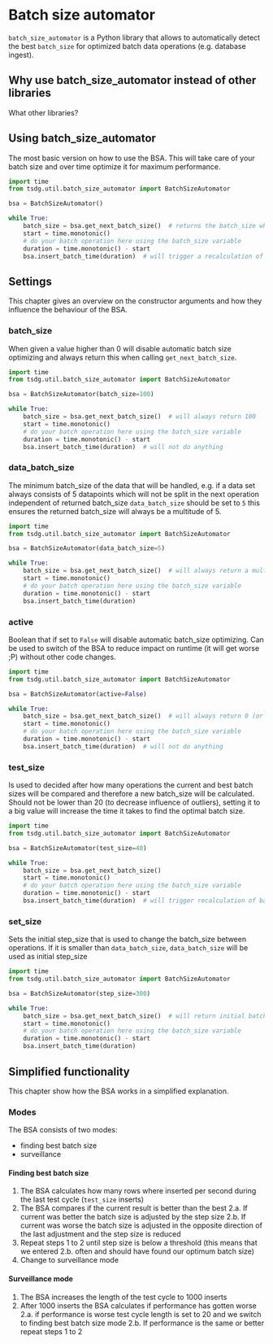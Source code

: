 # Batch size automator

`batch_size_automator` is a Python library that allows to automatically detect the best 
`batch_size` for optimized batch data operations (e.g. database ingest).

## Why use batch_size_automator instead of other libraries

What other libraries?

## Using batch_size_automator

The most basic version on how to use the BSA. This will take care of your batch size and over time optimize it for maximum performance.

```python
import time
from tsdg.util.batch_size_automator import BatchSizeAutomator

bsa = BatchSizeAutomator()

while True:
    batch_size = bsa.get_next_batch_size()  # returns the batch_size which should be used for the next operation cycle
    start = time.monotonic()
    # do your batch operation here using the batch_size variable
    duration = time.monotonic() - start
    bsa.insert_batch_time(duration)  # will trigger a recalculation of the best batch size after 20 iterations
```

## Settings

This chapter gives an overview on the constructor arguments and how they influence the behaviour of the BSA.

### batch_size

When given a value higher than 0 will disable automatic batch size optimizing and always return this when calling `get_next_batch_size`.

```python
import time
from tsdg.util.batch_size_automator import BatchSizeAutomator

bsa = BatchSizeAutomator(batch_size=100)

while True:
    batch_size = bsa.get_next_batch_size()  # will always return 100
    start = time.monotonic()
    # do your batch operation here using the batch_size variable
    duration = time.monotonic() - start
    bsa.insert_batch_time(duration)  # will not do anything
```

### data_batch_size

The minimum batch_size of the data that will be handled, e.g. if a data set always consists of 5 datapoints which will not be split in the next operation independent of returned batch_size `data_batch_size` should be set to `5` this ensures the returned batch_size will always be a multitude of 5.

```python
import time
from tsdg.util.batch_size_automator import BatchSizeAutomator

bsa = BatchSizeAutomator(data_batch_size=5)

while True:
    batch_size = bsa.get_next_batch_size()  # will always return a multitude of 5 (e.g. 5, 10, 20, 100, 555, ...)
    start = time.monotonic()
    # do your batch operation here using the batch_size variable
    duration = time.monotonic() - start
    bsa.insert_batch_time(duration)
```

### active

Boolean that if set to `False` will disable automatic batch_size optimizing. Can be used to switch of the BSA to reduce impact on runtime (it will get worse ;P) without other code changes.

```python
import time
from tsdg.util.batch_size_automator import BatchSizeAutomator

bsa = BatchSizeAutomator(active=False)

while True:
    batch_size = bsa.get_next_batch_size()  # will always return 0 (or `batch_size` if set)
    start = time.monotonic()
    # do your batch operation here using the batch_size variable
    duration = time.monotonic() - start
    bsa.insert_batch_time(duration)  # will not do anything
```

### test_size

Is used to decided after how many operations the current and best batch sizes will be compared and therefore a new batch_size will be calculated. Should not be lower than 20 (to decrease influence of outliers), setting it to a big value will increase the time it takes to find the optimal batch size.

```python
import time
from tsdg.util.batch_size_automator import BatchSizeAutomator

bsa = BatchSizeAutomator(test_size=40)

while True:
    batch_size = bsa.get_next_batch_size()
    start = time.monotonic()
    # do your batch operation here using the batch_size variable
    duration = time.monotonic() - start
    bsa.insert_batch_time(duration)  # will trigger recalculation of batch size after 40 iterations
```

### set_size

Sets the initial step_size that is used to change the batch_size between operations. If it is smaller than `data_batch_size`, `data_batch_size` will be used as initial step_size

```python
import time
from tsdg.util.batch_size_automator import BatchSizeAutomator

bsa = BatchSizeAutomator(step_size=300)

while True:
    batch_size = bsa.get_next_batch_size()  # will return initial batch_size + 300 after the first recalculation
    start = time.monotonic()
    # do your batch operation here using the batch_size variable
    duration = time.monotonic() - start
    bsa.insert_batch_time(duration)
```

## Simplified functionality

This chapter show how the BSA works in a simplified explanation.

### Modes

The BSA consists of two modes:
+ finding best batch size
+ surveillance

#### Finding best batch size

1. The BSA calculates how many rows where inserted per second during the last test cycle (`test_size` inserts)
2. The BSA compares if the current result is better than the best
    2.a. If current was better the batch size is adjusted by the step size
    2.b. If current was worse the batch size is adjusted in the opposite direction of the last adjustment and the step size is reduced
3. Repeat steps 1 to 2 until step size is below a threshold (this means that we entered 2.b. often and should have found our optimum batch size)
4. Change to surveillance mode

#### Surveillance mode

1. The BSA increases the length of the test cycle to 1000 inserts
2. After 1000 inserts the BSA calculates if performance has gotten worse
    2.a. if performance is worse test cycle length is set to 20 and we switch to finding best batch size mode
    2.b. If performance is the same or better repeat steps 1 to 2
